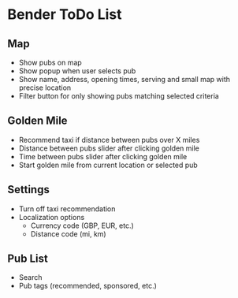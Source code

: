 # Bender ToDo List

## Map
* Show pubs on map
* Show popup when user selects pub
* Show name, address, opening times, serving and small map with precise location
* Filter button for only showing pubs matching selected criteria


## Golden Mile
* Recommend taxi if distance between pubs over X miles
* Distance between pubs slider after clicking golden mile
* Time between pubs slider after clicking golden mile
* Start golden mile from current location or selected pub


## Settings
* Turn off taxi recommendation
* Localization options
  * Currency code (GBP, EUR, etc.)
  * Distance code (mi, km)


## Pub List
* Search
* Pub tags (recommended, sponsored, etc.)
